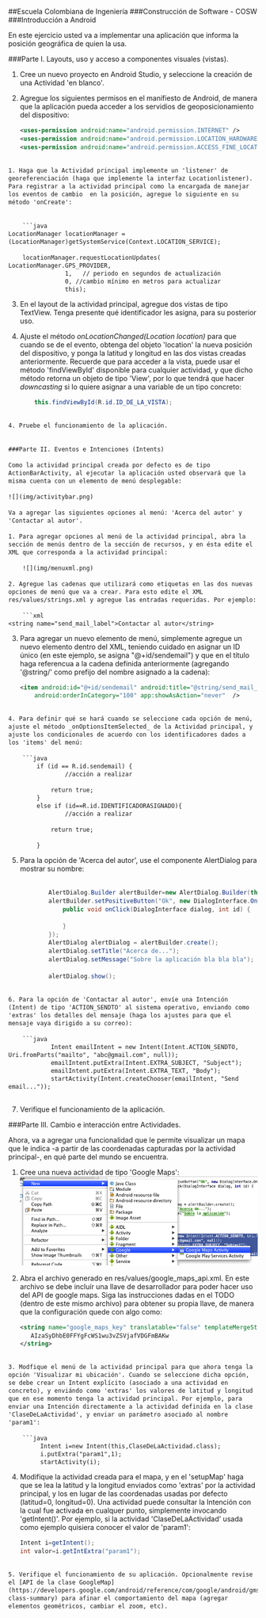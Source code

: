 ##Escuela Colombiana de Ingeniería
###Construcción de Software - COSW
###Introducción a Android

En este ejercicio usted va a implementar una aplicación que informa la posición geográfica de quien la usa.


###Parte I. Layouts, uso y acceso a componentes visuales (vistas).
1. Cree un nuevo proyecto en Android Studio, y seleccione la creación de una Actividad 'en blanco'.

2. Agregue los siguientes permisos en el manifiesto de Android, de manera que la aplicación pueda acceder a los servidios de geoposicionamiento del dispositivo:

	```xml
    <uses-permission android:name="android.permission.INTERNET" />
    <uses-permission android:name="android.permission.LOCATION_HARDWARE" />
    <uses-permission android:name="android.permission.ACCESS_FINE_LOCATION" />
```

1. Haga que la Actividad principal implemente un 'listener' de georeferenciación (haga que implemente la interfaz Locationlistener). Para registrar a la actividad principal como la encargada de manejar los eventos de cambio  en la posición, agregue lo siguiente en su método 'onCreate':
	
	
	```java	
LocationManager locationManager = (LocationManager)getSystemService(Context.LOCATION_SERVICE);  

    locationManager.requestLocationUpdates( LocationManager.GPS_PROVIDER,
                1,   // periodo en segundos de actualización
                0, //cambio mínimo en metros para actualizar
                this);
```


3. En el layout de la actividad principal, agregue dos vistas de tipo TextView. Tenga presente qué identificador les asigna, para su posterior uso.

4. Ajuste el método _onLocationChanged(Location location)_ para que cuando se de el evento, obtenga del objeto 'location' la nueva posición del dispositivo, y ponga la latitud y longitud en las dos vistas creadas anteriormente. Recuerde que para acceder a la vista, puede usar el método 'findViewById' disponible para cualquier actividad, y que dicho método retorna un objeto de tipo 'View', por lo que tendrá que hacer _downcasting_ si lo quiere asignar a una variable de un tipo concreto:

	```java	
		this.findViewById(R.id.ID_DE_LA_VISTA);
```

4. Pruebe el funcionamiento de la aplicación.


###Parte II. Eventos e Intenciones (Intents)

Como la actividad principal creada por defecto es de tipo ActionBarActivity, al ejecutar la aplicación usted observará que la misma cuenta con un elemento de menú desplegable:

![](img/activitybar.png)

Va a agregar las siguientes opciones al menú: 'Acerca del autor' y 'Contactar al autor'.
	
1. Para agregar opciones al menú de la actividad principal, abra la sección de menús dentro de la sección de recursos, y en ésta edite el XML que corresponda a la actividad principal:

	![](img/menuxml.png)

2. Agregue las cadenas que utilizará como etiquetas en las dos nuevas opciones de menú que va a crear. Para esto edite el XML res/values/strings.xml y agregue las entradas requeridas. Por ejemplo:

	```xml
<string name="send_mail_label">Contactar al autor</string>
```

3. Para agregar un nuevo elemento de menú, simplemente agregue un nuevo elemento <item> dentro del XML, teniendo cuidado en asignar un ID único (en este ejemplo, se asigna "@+id/sendemail") y que en el título haga referencua a la cadena definida anteriormente (agregando '@string/' como prefijo del nombre asignado a la cadena):

	```xml
    <item android:id="@+id/sendemail" android:title="@string/send_mail_label"
        android:orderInCategory="100" app:showAsAction="never"  />
```

4. Para definir qué se hará cuando se seleccione cada opción de menú, ajuste el método _onOptionsItemSelected_ de la Actividad principal, y ajuste los condicionales de acuerdo con los identificadores dados a los 'items' del menú:

	```java
		if (id == R.id.sendemail) {
				//acción a realizar
			
            return true;
        }
        else if (id==R.id.IDENTIFICADORASIGNADO){
				//acción a realizar
			
            return true;							
				
        }
```

5. Para la opción de 'Acerca del autor', use el componente AlertDialog para mostrar su nombre:

	```java

            AlertDialog.Builder alertBuilder=new AlertDialog.Builder(this);
            alertBuilder.setPositiveButton("Ok", new DialogInterface.OnClickListener() {
                public void onClick(DialogInterface dialog, int id) {
	
                }
            });
            AlertDialog alertDialog = alertBuilder.create();
            alertDialog.setTitle("Acerca de...");
            alertDialog.setMessage("Sobre la aplicación bla bla bla");

            alertDialog.show();
```

6. Para la opción de 'Contactar al autor', envíe una Intención (Intent) de tipo 'ACTION_SENDTO' al sistema operativo, enviando como 'extras' los detalles del mensaje (haga los ajustes para que el mensaje vaya dirigido a su correo):

	```java
            Intent emailIntent = new Intent(Intent.ACTION_SENDTO, Uri.fromParts("mailto", "abc@gmail.com", null));
            emailIntent.putExtra(Intent.EXTRA_SUBJECT, "Subject");
            emailIntent.putExtra(Intent.EXTRA_TEXT, "Body");            
            startActivity(Intent.createChooser(emailIntent, "Send email..."));
        
 ```

7. Verifique el funcionamiento de la aplicación.

###Parte III. Cambio e interacción entre Actividades.

Ahora, va a agregar una funcionalidad que le permite visualizar un mapa que le indica -a partir de las coordenadas capturadas por la actividad principal-, en qué parte del mundo se encuentra.

1. Cree una nueva actividad de tipo 'Google Maps':
	![](img/newgoogleact.png)

2. Abra el archivo generado en res/values/google_maps_api.xml. En este archivo se debe incluír una llave de desarrollador para poder hacer uso del API de google maps. Siga las instrucciones dadas en el TODO (dentro de este mismo archivo) para obtener su propia llave, de manera que la configuración quede con algo como:


	```xml
    <string name="google_maps_key" translatable="false" templateMergeStrategy="preserve">
       AIzaSyDhbE0FFYgFcWS1wu3vZSVjafVDGFmBAKw
    </string>
```

3. Modfique el menú de la actividad principal para que ahora tenga la opción 'Visualizar mi ubicación'. Cuando se seleccione dicha opción, se debe crear un Intent explícito (asociado a una actividad en concreto), y enviándo como 'extras' los valores de latitud y longitud que en ese momento tenga la actividad principal. Por ejemplo, para enviar una Intención directamente a la actividad definida en la clase 'ClaseDeLaActividad', y enviar un parámetro asociado al nombre 'param1':

	```java
         Intent i=new Intent(this,ClaseDeLaActividad.class);
         i.putExtra("param1",1);
         startActivity(i);

 ```
 
4. Modifique la actividad creada para el mapa, y en el 'setupMap' haga que se lea la latitud y la longitud enviados como 'extras' por la actividad principal, y los en lugar de las coordenadas usadas por defecto (latitud=0, longitud=0). Una actividad puede consultar la Intención con la cual fue activada en cualquer punto, simplemente invocando 'getIntent()'. Por ejemplo, si la actividad 'ClaseDeLaActividad' usada como ejemplo quisiera conocer el valor de 'param1':

	```java
	Intent i=getIntent();
	int valor=i.getIntExtra("param1");
 ```

5. Verifique el funcionamiento de su aplicación. Opcionalmente revise el [API de la clase GoogleMap](https://developers.google.com/android/reference/com/google/android/gms/maps/GoogleMap#nested-class-summary) para afinar el comportamiento del mapa (agregar elementos geométricos, cambiar el zoom, etc).
